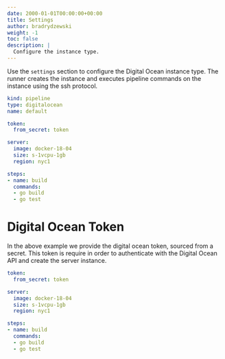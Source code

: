 ```yaml
---
date: 2000-01-01T00:00:00+00:00
title: Settings
author: bradrydzewski
weight: -1
toc: false
description: |
  Configure the instance type.
---
```


Use the `settings` section to configure the Digital Ocean instance type. The runner creates the instance and executes pipeline commands on the instance using the ssh protocol.

```yaml {linenos=table, hl_lines=["8-11"]}
kind: pipeline
type: digitalocean
name: default

token:
  from_secret: token

server:
  image: docker-18-04
  size: s-1vcpu-1gb
  region: nyc1

steps:
- name: build
  commands:
  - go build
  - go test
```

# Digital Ocean Token

In the above example we provide the digital ocean token, sourced from a secret. This token is require in order to authenticate with the Digital Ocean API and create the server instance.

```yaml {linenos=table, linenostart=5, hl_lines=["1-3"]}
token:
  from_secret: token

server:
  image: docker-18-04
  size: s-1vcpu-1gb
  region: nyc1

steps:
- name: build
  commands:
  - go build
  - go test
```
